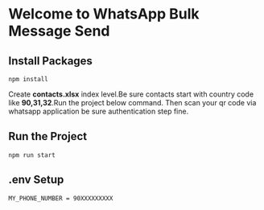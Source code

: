 # Welcome to WhatsApp Bulk Message Send

## Install Packages
```
npm install
```
<p>
    Create <b>contacts.xlsx</b> index level.Be sure contacts start with country code like <b>90,31,32</b>.Run the project below command. Then scan your qr code via whatsapp application be sure authentication step fine.
</p>

## Run the Project
```
npm run start
```
## .env Setup
```
MY_PHONE_NUMBER = 90XXXXXXXXX
```
